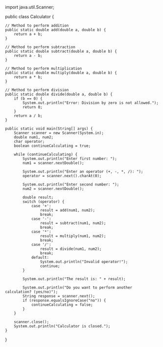 import java.util.Scanner;

public class Calculator {
    
    // Method to perform addition
    public static double add(double a, double b) {
        return a + b;
    }
    
    // Method to perform subtraction
    public static double subtract(double a, double b) {
        return a - b;
    }
    
    // Method to perform multiplication
    public static double multiply(double a, double b) {
        return a * b;
    }
    
    // Method to perform division
    public static double divide(double a, double b) {
        if (b == 0) {
            System.out.println("Error: Division by zero is not allowed.");
            return 0;
        }
        return a / b;
    }

    public static void main(String[] args) {
        Scanner scanner = new Scanner(System.in);
        double num1, num2;
        char operator;
        boolean continueCalculating = true;

        while (continueCalculating) {
            System.out.println("Enter first number: ");
            num1 = scanner.nextDouble();
            
            System.out.println("Enter an operator (+, -, *, /): ");
            operator = scanner.next().charAt(0);
            
            System.out.println("Enter second number: ");
            num2 = scanner.nextDouble();

            double result;
            switch (operator) {
                case '+':
                    result = add(num1, num2);
                    break;
                case '-':
                    result = subtract(num1, num2);
                    break;
                case '*':
                    result = multiply(num1, num2);
                    break;
                case '/':
                    result = divide(num1, num2);
                    break;
                default:
                    System.out.println("Invalid operator!");
                    continue;
            }
            
            System.out.println("The result is: " + result);

            System.out.println("Do you want to perform another calculation? (yes/no)");
            String response = scanner.next();
            if (response.equalsIgnoreCase("no")) {
                continueCalculating = false;
            }
        }
        
        scanner.close();
        System.out.println("Calculator is closed.");
    }
}
